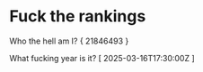 # Fuck the rankings

Who the hell am I?
{ 21846493 }

What fucking year is it?
[ 2025-03-16T17:30:00Z ]
